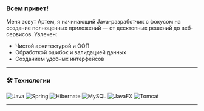 ### Всем привет!
Меня зовут Артем, я начинающий Java-разработчик с фокусом на создание полноценных приложений — от десктопных решений до веб-сервисов. Увлечен:
- Чистой архитектурой и ООП
- Обработкой ошибок и валидацией данных
- Созданием удобных интерфейсов

---

### 🛠️ Технологии
![Java](https://img.shields.io/badge/Java-ED8B00?logo=openjdk&logoColor=white)
![Spring](https://img.shields.io/badge/Spring-6DB33F?logo=spring&logoColor=white)
![Hibernate](https://img.shields.io/badge/Hibernate-59666C?logo=hibernate&logoColor=white)
![MySQL](https://img.shields.io/badge/MySQL-4479A1?logo=mysql&logoColor=white)
![JavaFX](https://img.shields.io/badge/JavaFX-ED8B00?logo=javafx&logoColor=white)
![Tomcat](https://img.shields.io/badge/Apache_Tomcat-F8DC75?logo=apachetomcat&logoColor=black)

---
